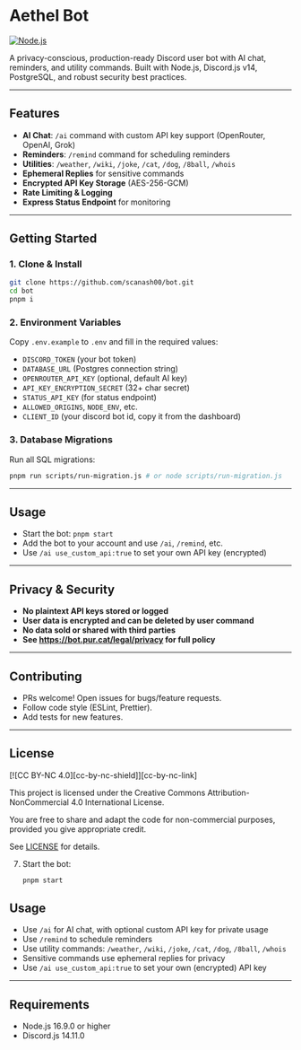 # Aethel Bot

[![Node.js](https://img.shields.io/badge/node-%3E=16.9.0-green?logo=node.js)](https://nodejs.org/) 

A privacy-conscious, production-ready Discord user bot with AI chat, reminders, and utility commands. Built with Node.js, Discord.js v14, PostgreSQL, and robust security best practices.

---

## Features

- **AI Chat**: `/ai` command with custom API key support (OpenRouter, OpenAI, Grok)
- **Reminders**: `/remind` command for scheduling reminders
- **Utilities**: `/weather`, `/wiki`, `/joke`, `/cat`, `/dog`, `/8ball`, `/whois`
- **Ephemeral Replies** for sensitive commands
- **Encrypted API Key Storage** (AES-256-GCM)
- **Rate Limiting & Logging**
- **Express Status Endpoint** for monitoring

---

## Getting Started

### 1. Clone & Install

```sh
git clone https://github.com/scanash00/bot.git
cd bot
pnpm i
```

### 2. Environment Variables

Copy `.env.example` to `.env` and fill in the required values:

- `DISCORD_TOKEN` (your bot token)
- `DATABASE_URL` (Postgres connection string)
- `OPENROUTER_API_KEY` (optional, default AI key)
- `API_KEY_ENCRYPTION_SECRET` (32+ char secret)
- `STATUS_API_KEY` (for status endpoint)
- `ALLOWED_ORIGINS`, `NODE_ENV`, etc.
- `CLIENT_ID` (your discord bot id, copy it from the dashboard)

### 3. Database Migrations

Run all SQL migrations:

```sh
pnpm run scripts/run-migration.js # or node scripts/run-migration.js
```

---

## Usage

- Start the bot: `pnpm start`
- Add the bot to your account and use `/ai`, `/remind`, etc.
- Use `/ai use_custom_api:true` to set your own API key (encrypted)

---

## Privacy & Security

- **No plaintext API keys stored or logged**
- **User data is encrypted and can be deleted by user command**
- **No data sold or shared with third parties**
- **See https://bot.pur.cat/legal/privacy for full policy**

---

## Contributing

- PRs welcome! Open issues for bugs/feature requests.
- Follow code style (ESLint, Prettier).
- Add tests for new features.

---

## License

[![CC BY-NC 4.0][cc-by-nc-shield]][cc-by-nc-link]

This project is licensed under the Creative Commons Attribution-NonCommercial 4.0 International License.

You are free to share and adapt the code for non-commercial purposes, provided you give appropriate credit.

See [LICENSE](LICENSE) for details.

7. Start the bot:
   ```bash
   pnpm start
   ```

## Usage

- Use `/ai` for AI chat, with optional custom API key for private usage
- Use `/remind` to schedule reminders
- Use utility commands: `/weather`, `/wiki`, `/joke`, `/cat`, `/dog`, `/8ball`, `/whois`
- Sensitive commands use ephemeral replies for privacy
- Use `/ai use_custom_api:true` to set your own (encrypted) API key

---

## Requirements

- Node.js 16.9.0 or higher
- Discord.js 14.11.0
